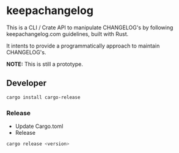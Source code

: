 # keepachangelog

This is a CLI / Crate API to manipulate CHANGELOG's by following keepachangelog.com guidelines, built with Rust.

It intents to provide a programmatically approach to maintain CHANGELOG's.

**NOTE:** This is still a prototype.


## Developer

```sh
cargo install cargo-release
```


### Release

* Update Cargo.toml
* Release

```sh
cargo release <version>
```
